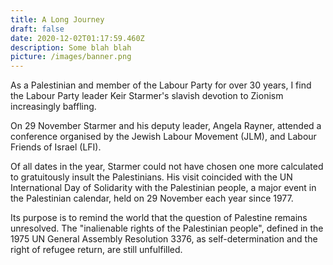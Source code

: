 ```yaml
---
title: A Long Journey
draft: false
date: 2020-12-02T01:17:59.460Z
description: Some blah blah
picture: /images/banner.png
---
```

As a Palestinian and member of the Labour Party for over 30 years, I find the Labour Party leader Keir Starmer's slavish devotion to Zionism increasingly baffling.

On 29 November Starmer and his deputy leader, Angela Rayner, attended a conference organised by the Jewish Labour Movement (JLM), and Labour Friends of Israel (LFI).

Of all dates in the year, Starmer could not have chosen one more calculated to gratuitously insult the Palestinians. His visit coincided with the UN International Day of Solidarity with the Palestinian people, a major event in the Palestinian calendar, held on 29 November each year since 1977.

Its purpose is to remind the world that the question of Palestine remains unresolved. The "inalienable rights of the Palestinian people", defined in the 1975 UN General Assembly Resolution 3376, as self-determination and the right of refugee return, are still unfulfilled.